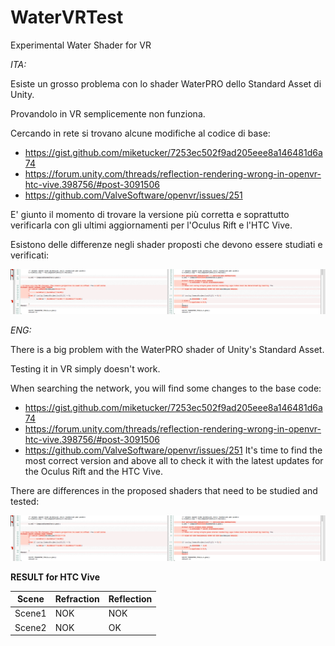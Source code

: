 # WaterVRTest
Experimental Water Shader for VR

*ITA:*

Esiste un grosso problema con lo shader WaterPRO dello Standard Asset di Unity.

Provandolo in VR semplicemente non funziona.

Cercando in rete si trovano alcune modifiche al codice di base:

- https://gist.github.com/miketucker/7253ec502f9ad205eee8a146481d6a74
- https://forum.unity.com/threads/reflection-rendering-wrong-in-openvr-htc-vive.398756/#post-3091506
- https://github.com/ValveSoftware/openvr/issues/251

E' giunto il momento di trovare la versione più corretta e soprattutto verificarla con gli ultimi aggiornamenti
per l'Oculus Rift e l'HTC Vive.

Esistono delle differenze negli shader proposti che devono essere studiati e verificati:

![Differenza Codice](https://github.com/Vytek/WaterVRTest/blob/master/Schermata%202017-10-18%20alle%2010.46.33.png)

*ENG:*

There is a big problem with the WaterPRO shader of Unity's Standard Asset.

Testing it in VR simply doesn't work.

When searching the network, you will find some changes to the base code:

- https://gist.github.com/miketucker/7253ec502f9ad205eee8a146481d6a74
- https://forum.unity.com/threads/reflection-rendering-wrong-in-openvr-htc-vive.398756/#post-3091506
- https://github.com/ValveSoftware/openvr/issues/251
It's time to find the most correct version and above all to check it with the latest updates for the Oculus Rift and the HTC Vive.

There are differences in the proposed shaders that need to be studied and tested:

![Diff](https://github.com/Vytek/WaterVRTest/blob/master/Schermata%202017-10-18%20alle%2010.46.33.png)

**RESULT for HTC Vive**

|Scene| Refraction  | Reflection  |
|:-:|---|---|
| Scene1  | NOK | NOK |
| Scene2  | NOK | OK |
